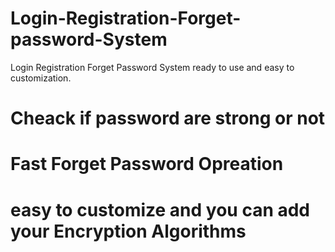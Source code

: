 # Login-Registration-Forget-password-System
Login Registration Forget Password System ready to use and easy to customization.

# Cheack if password are strong or not
# Fast Forget Password Opreation
# easy to customize and you can add your Encryption Algorithms
